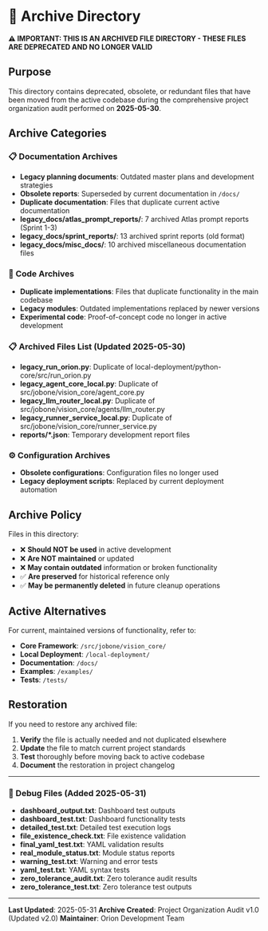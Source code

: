 # 📁 Archive Directory

**⚠️ IMPORTANT: THIS IS AN ARCHIVED FILE DIRECTORY - THESE FILES ARE DEPRECATED AND NO LONGER VALID**

## Purpose

This directory contains deprecated, obsolete, or redundant files that have been moved from the active codebase during the comprehensive project organization audit performed on **2025-05-30**.

## Archive Categories

### 📋 Documentation Archives
- **Legacy planning documents**: Outdated master plans and development strategies
- **Obsolete reports**: Superseded by current documentation in `/docs/`
- **Duplicate documentation**: Files that duplicate current active documentation
- **legacy_docs/atlas_prompt_reports/**: 7 archived Atlas prompt reports (Sprint 1-3)
- **legacy_docs/sprint_reports/**: 13 archived sprint reports (old format)
- **legacy_docs/misc_docs/**: 10 archived miscellaneous documentation files

### 🔧 Code Archives
- **Duplicate implementations**: Files that duplicate functionality in the main codebase
- **Legacy modules**: Outdated implementations replaced by newer versions
- **Experimental code**: Proof-of-concept code no longer in active development

### 📋 Archived Files List (Updated 2025-05-30)
- **legacy_run_orion.py**: Duplicate of local-deployment/python-core/src/run_orion.py
- **legacy_agent_core_local.py**: Duplicate of src/jobone/vision_core/agent_core.py
- **legacy_llm_router_local.py**: Duplicate of src/jobone/vision_core/agents/llm_router.py
- **legacy_runner_service_local.py**: Duplicate of src/jobone/vision_core/runner_service.py
- **reports/*.json**: Temporary development report files

### ⚙️ Configuration Archives
- **Obsolete configurations**: Configuration files no longer used
- **Legacy deployment scripts**: Replaced by current deployment automation

## Archive Policy

Files in this directory:
- ❌ **Should NOT be used** in active development
- ❌ **Are NOT maintained** or updated
- ❌ **May contain outdated** information or broken functionality
- ✅ **Are preserved** for historical reference only
- ✅ **May be permanently deleted** in future cleanup operations

## Active Alternatives

For current, maintained versions of functionality, refer to:
- **Core Framework**: `/src/jobone/vision_core/`
- **Local Deployment**: `/local-deployment/`
- **Documentation**: `/docs/`
- **Examples**: `/examples/`
- **Tests**: `/tests/`

## Restoration

If you need to restore any archived file:
1. **Verify** the file is actually needed and not duplicated elsewhere
2. **Update** the file to match current project standards
3. **Test** thoroughly before moving back to active codebase
4. **Document** the restoration in project changelog

---

### 🐛 Debug Files (Added 2025-05-31)
- **dashboard_output.txt**: Dashboard test outputs
- **dashboard_test.txt**: Dashboard functionality tests
- **detailed_test.txt**: Detailed test execution logs
- **file_existence_check.txt**: File existence validation
- **final_yaml_test.txt**: YAML validation results
- **real_module_status.txt**: Module status reports
- **warning_test.txt**: Warning and error tests
- **yaml_test.txt**: YAML syntax tests
- **zero_tolerance_audit.txt**: Zero tolerance audit results
- **zero_tolerance_test.txt**: Zero tolerance test outputs

---

**Last Updated**: 2025-05-31
**Archive Created**: Project Organization Audit v1.0 (Updated v2.0)
**Maintainer**: Orion Development Team
